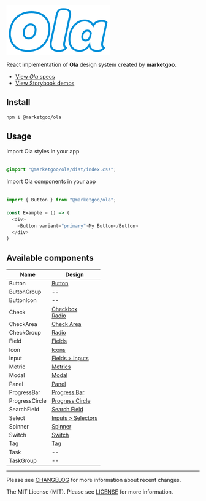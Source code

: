 ![logo Ola](ola.png)

React implementation of **Ola** design system created by **marketgoo**.

- [View *Ola* specs](https://zeroheight.com/22mjgbuf6)
- [View Storybook demos](https://marketgoo.gitlab.io/ola/)

## Install

```sh
npm i @marketgoo/ola
```

## Usage

Import Ola styles in your app
```css

@import "@marketgoo/ola/dist/index.css";
```


Import Ola components in your app
```js

import { Button } from "@marketgoo/ola";

const Example = () => (
  <div>
    <Button variant="primary">My Button</Button>
  </div>
)


```

## Available components

Name | Design
-----|-------------
Button | [Button](https://zeroheight.com/22mjgbuf6/p/60c52c/b/69b128)
ButtonGroup | --
ButtonIcon | --
Check | [Checkbox](https://zeroheight.com/22mjgbuf6/p/85c317/b/42c470) <br> [Radio](https://zeroheight.com/22mjgbuf6/p/55cdda)
CheckArea | [Check Area](https://zeroheight.com/22mjgbuf6/p/31ae5e)
CheckGroup | [Radio](https://zeroheight.com/22mjgbuf6/p/55cdda)
Field | [Fields](https://zeroheight.com/22mjgbuf6/p/12656e/b/741ccf)
Icon | [Icons](https://zeroheight.com/22mjgbuf6/p/000506)
Input | [Fields > Inputs](https://zeroheight.com/22mjgbuf6/p/12656e/t/a575)
Metric | [Metrics](https://zeroheight.com/22mjgbuf6/p/621cfc)
Modal | [Modal](https://zeroheight.com/22mjgbuf6/p/426a17)
Panel | [Panel](https://zeroheight.com/22mjgbuf6/p/92dbc5/b/352660)
ProgressBar | [Progress Bar](https://zeroheight.com/22mjgbuf6/p/71032c)
ProgressCircle | [Progress Circle](https://zeroheight.com/22mjgbuf6/p/412a1e)
SearchField | [Search Field](https://zeroheight.com/22mjgbuf6/p/83e369)
Select | [Inputs > Selectors](https://zeroheight.com/22mjgbuf6/p/12656e/t/7b7d)
Spinner | [Spinner](https://zeroheight.com/22mjgbuf6/p/01ddf2/b/21deb0)
Switch | [Switch](https://zeroheight.com/22mjgbuf6/p/18645f)
Tag | [Tag](https://zeroheight.com/22mjgbuf6/p/48a462/b/3764b3)
Task | --
TaskGroup | --

---

Please see [CHANGELOG](CHANGELOG.md) for more information about recent changes.

The MIT License (MIT). Please see [LICENSE](LICENSE) for more information.
